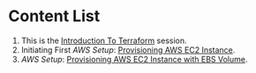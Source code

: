 # Content List

1. This is the [Introduction To Terraform](Guide/Introduction.md) session.
2. Initiating First *AWS Setup*: [Provisioning AWS EC2 Instance](Guide/Provisioning_AWS_EC2.md). 
3.  *AWS Setup*: [Provisioning AWS EC2 Instance with EBS Volume](Guide/Provisioning\_AWS\_EC2\_Instance\_With\_EBS\_Volume.md). 